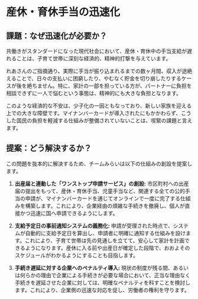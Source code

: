
# 産休・育休手当の迅速化

## 課題：なぜ迅速化が必要か？

共働きがスタンダードになった現代社会において、産休・育休中の手当支給が遅れることは、子育て世帯に深刻な経済的、精神的打撃を与えています。

れあさんのご指摘通り、実際に手当が振り込まれるまでの数ヶ月間、収入が途絶えることで、日々の支払いに困窮したり、やむなく貯金を切り崩したりするケースが後を絶ちません。特に、家計の一部を担っている方が、パートナーに負担を相談できずに一人で悩むという事態は、精神的にも大きな負担となります。

このような経済的な不安は、少子化の一因ともなっており、新しい家族を迎える上での大きな障壁です。マイナンバーカードが導入されたにもかかわらず、こうした国民の負担を軽減する仕組みが整備されていないことは、喫緊の課題と言えます。

## 提案：どう解決するか？

この問題を抜本的に解決するため、チームみらいは以下の仕組みの創設を提案します。

1.  **出産届と連動した「ワンストップ申請サービス」の創設:**
    市区町村への出産届の提出をもって、産休・育休手当、児童手当など、関連する全ての公的手当の申請が、マイナンバーカードを通じてオンラインで一度に完了する仕組みを構築します。これにより、企業経由の煩雑な手続きを撤廃し、個人が直接かつ迅速に国へ申請できるようにします。

2.  **支給予定日の事前通知システムの義務化:**
    申請が受理された時点で、システムが自動的に支給予定日を算出し、申請者に明確に通知する仕組みを設けます。これにより、子育て世帯は先の見通しを立てて、安心して家計を計画できるようになります。産休に入る前や出産日が確定した段階で、おおよそのスケジュールがわかるようにすることも目指します。

3.  **手続き遅延に対する企業へのペナルティ導入:**
    現状の制度が残る間、あるいは何らかの理由で企業による手続きが必要な場合において、正当な理由なく手続きを遅延させた企業に対しては、明確なペナルティを科すことを検討します。これにより、企業側の迅速な対応を促し、労働者の権利を守ります。
